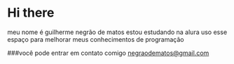 # Hi there

meu nome é guilherme negrão de matos 
estou estudando na alura 
uso esse espaço para melhorar meus conhecimentos de programação 

###você pode entrar em contato comigo 
negraodematos@gmail.com
